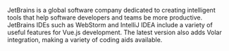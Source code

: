 JetBrains is a global software company dedicated to creating intelligent tools that help software developers and teams be more productive. JetBrains IDEs such as WebStorm and IntelliJ IDEA include a variety of useful features for Vue.js development. The latest version also adds Volar integration, making a variety of coding aids available.
